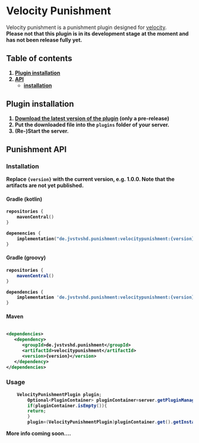 # Velocity Punishment

Velocity punishment is a punishment plugin designed for
[velocity](https://velocitypowered.com).<br>
<b>Please not that this plugin is in its development stage at the moment and has not been release fully yet.

## Table of contents

1. [Plugin installation](#plugin-installation)
2. [API](#punishment-api)
    * [installation](#installation)

## Plugin installation

1. [Download the latest version of the plugin](https://github.com/JvstvsHD/VelocityPunishment/releases/latest) (only a
   pre-release)
2. Put the downloaded file into the ```plugins``` folder of your server.
3. (Re-)Start the server.

## Punishment API

### Installation

Replace ```{version}``` with the current version, e.g. 1.0.0. Note that the artifacts are not yet published.

#### Gradle (kotlin)

```kotlin
repositories {
    mavenCentral()
}

depenencies {
    implementation("de.jvstvshd.punishment:velocitypunishment:{version}")
}
```

#### Gradle (groovy)

```groovy
repositories {
    mavenCentral()
}

dependencies {
    implementation 'de.jvstvshd.punishment:velocitypunishment:{version}'
}
```

#### Maven

```xml

<dependencies>
   <dependency>
      <groupId>de.jvstvshd.punishment</groupId>
      <artifactId>velocitypunishment</artifactId>
      <version>{version}</version>
   </dependency>
</dependencies>
```

### Usage

```java
    VelocityPunishmentPlugin plugin;
        Optional<PluginContainer> pluginContainer=server.getPluginManager().getPlugin("velocity-punishment");
        if(pluginContainer.isEmpty()){
        return;
        }
        plugin=(VelocityPunishmentPlugin)pluginContainer.get().getInstance().orElseThrow(()->new NullPointerException("plugin 'velocity-punishment' was not found."));
```

More info coming soon....
